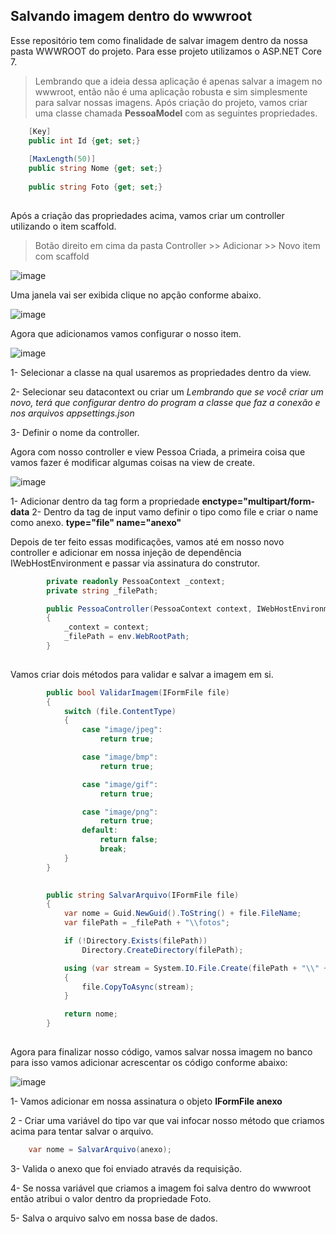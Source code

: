 ## Salvando imagem dentro do wwwroot

Esse repositório tem como finalidade de salvar imagem dentro da nossa pasta WWWROOT do projeto.
Para esse projeto utilizamos o ASP.NET Core 7.

> Lembrando que a ideia dessa aplicação é apenas salvar a imagem no wwwroot, então não é uma aplicação robusta e sim simplesmente para salvar nossas imagens.
Após criação do projeto, vamos criar uma classe chamada **PessoaModel** com as seguintes propriedades.

```csharp
    [Key]
    public int Id {get; set;}
    
    [MaxLength(50)]
    public string Nome {get; set;}
    
    public string Foto {get; set;}
    
```
    
Após a criação das propriedades acima, vamos criar um controller utilizando o item scaffold.

> Botão direito em cima da pasta Controller >> Adicionar >> Novo item com scaffold

![image](https://user-images.githubusercontent.com/99252640/205414533-6661e203-9ee1-49e8-8d45-532d6bfbd9a6.png)

Uma janela vai ser exibida clique no apção conforme abaixo.

![image](https://user-images.githubusercontent.com/99252640/205414578-277294ee-6d90-48fd-8c18-d89ba2b4b30b.png)

Agora que adicionamos vamos configurar o nosso item.

![image](https://user-images.githubusercontent.com/99252640/205414743-bdeb40fc-21ab-4cfd-906b-331eb0f5cd5f.png)

1- Selecionar a classe na qual usaremos as propriedades dentro da view.

2- Selecionar seu datacontext ou criar um _Lembrando que se você criar um novo, terá que configurar dentro do program a classe que faz a conexão e nos arquivos appsettings.json_

3- Definir o nome da controller.

Agora com nosso controller e view Pessoa Criada, a primeira coisa que vamos fazer é modificar algumas coisas na view de create.

![image](https://user-images.githubusercontent.com/99252640/205415363-5d721af5-8a7d-4d42-b2ee-e9e2030f4b06.png)

1- Adicionar dentro da tag form a propriedade **enctype="multipart/form-data**
2- Dentro da tag de input vamo definir o tipo como file e criar o name como anexo. **type="file" name="anexo"**

Depois de ter feito essas modificações, vamos até em nosso novo controller e adicionar em nossa injeção de dependência IWebHostEnvironment e passar via assinatura do construtor.

```csharp
        private readonly PessoaContext _context;
        private string _filePath;

        public PessoaController(PessoaContext context, IWebHostEnvironment env)
        {
            _context = context;
            _filePath = env.WebRootPath;
        }
    
```

Vamos criar dois métodos para validar e salvar a imagem em si.

```csharp
        public bool ValidarImagem(IFormFile file)
        {
            switch (file.ContentType)
            {
                case "image/jpeg":
                    return true;

                case "image/bmp":
                    return true;

                case "image/gif":
                    return true;

                case "image/png":
                    return true;
                default:
                    return false;
                    break;
            }
        }
    
```

```csharp
        public string SalvarArquivo(IFormFile file)
        {
            var nome = Guid.NewGuid().ToString() + file.FileName;
            var filePath = _filePath + "\\fotos";

            if (!Directory.Exists(filePath))
                Directory.CreateDirectory(filePath);

            using (var stream = System.IO.File.Create(filePath + "\\" + nome))
            {
                file.CopyToAsync(stream);
            }

            return nome;
        }
    
```

Agora para finalizar nosso código, vamos salvar nossa imagem no banco para isso vamos adicionar acrescentar os código conforme abaixo:

![image](https://user-images.githubusercontent.com/99252640/205415854-0ae8b287-ee59-416c-82c4-4947376b9ca1.png)

1- Vamos adicionar em nossa assinatura o objeto **IFormFile anexo**

2 - Criar uma variável do tipo var que vai infocar nosso método que criamos acima para tentar salvar o arquivo.

```csharp
    var nome = SalvarArquivo(anexo);    
```
3- Valida o anexo que foi enviado através da requisição.

4- Se nossa variável que criamos a imagem foi salva dentro do wwwroot então atribui o valor dentro da propriedade Foto.

5- Salva o arquivo salvo em nossa base de dados.
